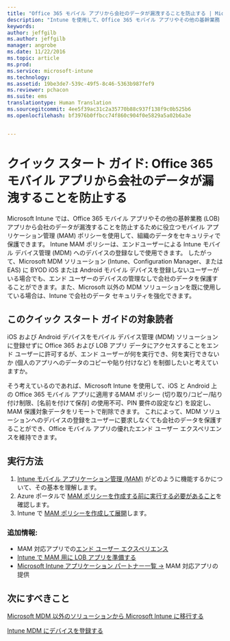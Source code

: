```yaml
---
title: "Office 365 モバイル アプリから会社のデータが漏洩することを防止する | Microsoft Intune"
description: "Intune を使用して、Office 365 モバイル アプリやその他の基幹業務 (LOB) アプリから会社のデータが漏洩することを防止するために役立つモバイル アプリ管理 (MAM) ポリシーを使用して、組織のデータをセキュリティで保護できます。"
keywords: 
author: jeffgilb
ms.author: jeffgilb
manager: angrobe
ms.date: 11/22/2016
ms.topic: article
ms.prod: 
ms.service: microsoft-intune
ms.technology: 
ms.assetid: 19be3de7-539c-49f5-8c46-5363b987fef9
ms.reviewer: pchacon
ms.suite: ems
translationtype: Human Translation
ms.sourcegitcommit: 4ee5f39ac31c2a35770b88c937f138f9c0b525b6
ms.openlocfilehash: bf3976b0ffbcc74f860c904f0e5829a5a02b6a3e


---
```


# <a name="quick-start-guide-prevent-company-data-leaks-from-office-365-mobile-apps"></a>クイック スタート ガイド: Office 365 モバイル アプリから会社のデータが漏洩することを防止する
Microsoft Intune では、Office 365 モバイル アプリやその他の基幹業務 (LOB) アプリから会社のデータが漏洩することを防止するために役立つモバイル アプリケーション管理 (MAM) ポリシーを使用して、組織のデータをセキュリティで保護できます。 Intune MAM ポリシーは、エンドユーザーによる Intune モバイル デバイス管理 (MDM) へのデバイスの登録なしで使用できます。 したがって、Microsoft MDM ソリューション (Intune、Configuration Manager、または EAS) に BYOD iOS または Android モバイル デバイスを登録しないユーザーがいる場合でも、エンド ユーザーのデバイスの管理なしで会社のデータを保護することができます。また、Microsoft 以外の MDM ソリューションを既に使用している場合は、Intune で会社のデータ セキュリティを強化できます。   

## <a name="is-this-quick-start-guide-right-for-me"></a>このクイック スタート ガイドの対象読者
iOS および Android デバイスをモバイル デバイス管理 (MDM) ソリューションに登録せずに Office 365 および LOB アプリ データにアクセスすることをエンド ユーザーに許可するが、エンド ユーザーが何を実行でき、何を実行できないか (個人のアプリへのデータのコピーや貼り付けなど) を制御したいと考えていますか。

そう考えているのであれば、Microsoft Intune を使用して、iOS と Android 上の Office 365 モバイル アプリに適用するMAM ポリシー (切り取り/コピー/貼り付け制限、[名前を付けて保存] の使用不可、PIN 要件の設定など) を設定し、MAM 保護対象データをリモートで削除できます。  これによって、MDM ソリューションへのデバイスの登録をユーザーに要求しなくても会社のデータを保護することができ、Office モバイル アプリの優れたエンド ユーザー エクスペリエンスを維持できます。

## <a name="how-do-i-do-it"></a>実行方法
1.  [Intune モバイル アプリケーション管理 (MAM)](/intune/deploy-use/protect-app-data-using-mobile-app-management-policies-with-microsoft-intune) がどのように機能するかについて、その基本を理解します。
2.  Azure ポータルで [MAM ポリシーを作成する前に実行する必要があること](/intune/deploy-use/get-ready-to-configure-mobile-app-management-policies-with-microsoft-intune)を確認します。
3.  Intune で [MAM ポリシーを作成して展開](/intune/deploy-use/get-ready-to-configure-mobile-app-management-policies-with-microsoft-intune)します。

### <a name="additional-information"></a>追加情報:
- MAM 対応アプリでの[エンド ユーザー エクスペリエンス](/intune/deploy-use/end-user-experience-for-mam-enabled-apps-with-microsoft-intune)
- [Intune で MAM 用に LOB アプリを準備する](/intune/deploy-use/decide-how-to-prepare-apps-for-mobile-application-management-with-microsoft-intune)
- <a href="https://www.microsoft.com/en-us/cloud-platform/microsoft-intune-partners" target="_blank"> Microsoft Intune アプリケーション パートナー一覧 &rarr;</a> MAM 対応アプリの提供

## <a name="what-should-i-do-next"></a>次にすべきこと
[Microsoft MDM 以外のソリューションから Microsoft Intune に移行する](/intune/deploy-use/migrate-to-intune)

[Intune MDM にデバイスを登録する](/intune/deploy-use/enroll-devices-in-microsoft-intune)



<!--HONumber=Nov16_HO4-->


